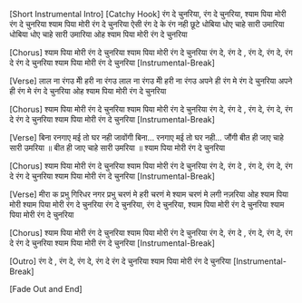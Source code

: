 
[Short Instrumental Intro]
[Catchy Hook]
रंग दे चुनरिया, 
रंग दे चुनरिया,
श्याम पिया मोरी रंग दे चुनरिया
श्याम पिया मोरी रंग दे चुनरिया
ऐसी रंग दे के रंग नही छूटे
धोबिया धोए चाहे सारी उमारिया
धोबिया धोए चाहे सारी उमारिया
ओह श्याम पिया मोरी रंग दे चुनरिया

[Chorus]
श्याम पिया मोरी रंग दे चुनरिया
श्याम पिया मोरी रंग दे चुनरिया रंग दे, 
रंग दे , रंग दे, रंग दे, रंग दे
रंग दे चुनरिया
श्याम पिया मोरी रंग दे चुनरिया
[Instrumental-Break]

[Verse]
लाल ना रंगउ मेी
हरी ना रंगउ
लाल ना रंगउ मेी
हरी ना रंगउ
अपने ही रंग मे रंग दे चुनरिया
अपने ही रंग मे रंग दे चुनरिया
ओह श्याम पिया मोरी रंग दे चुनरिया


[Chorus]
श्याम पिया मोरी रंग दे चुनरिया
श्याम पिया मोरी रंग दे चुनरिया रंग दे, 
रंग दे , रंग दे, रंग दे, रंग दे
रंग दे चुनरिया
श्याम पिया मोरी रंग दे चुनरिया
[Instrumental-Break]

[Verse]
बिना रनगाए मई तो घर नही जावोंगी
बिना… रनगाए मई तो घर नही… जौंगी
बीत ही जाए चाहे सारी उमरिया ॥
बीत ही जाए चाहे सारी उमरिया ॥
श्याम पिया मोरी रंग दे चुनरिया



[Chorus]
श्याम पिया मोरी रंग दे चुनरिया
श्याम पिया मोरी रंग दे चुनरिया रंग दे, 
रंग दे , रंग दे, रंग दे, रंग दे
रंग दे चुनरिया
श्याम पिया मोरी रंग दे चुनरिया
[Instrumental-Break]

[Verse]
मीरा क प्रभु गिरिधर नगर
प्रभु चरणं मे 
हरी चरणं मे
श्याम चरणं मे लगी नज़रिया
ओह श्याम पिया मोरी 
श्याम पिया मोरी रंग दे चुनरिया
रंग दे चुनरिया, रंग दे चुनरिया,
श्याम पिया मोरी रंग दे चुनरिया
श्याम पिया मोरी रंग दे चुनरिया
 
 [Chorus]
श्याम पिया मोरी रंग दे चुनरिया
श्याम पिया मोरी रंग दे चुनरिया रंग दे, 
रंग दे , रंग दे, रंग दे, रंग दे
रंग दे चुनरिया
श्याम पिया मोरी रंग दे चुनरिया
[Instrumental-Break]

[Outro]
रंग दे , रंग दे, रंग दे, रंग दे
रंग दे चुनरिया
श्याम पिया मोरी रंग दे चुनरिया
[Instrumental-Break]

[Fade Out and End]


